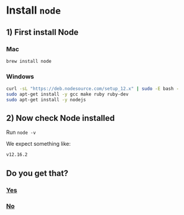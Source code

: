 # Install `node`

## 1) First install Node

### Mac

```bash
brew install node
```

### Windows

```bash
curl -sL "https://deb.nodesource.com/setup_12.x" | sudo -E bash -
sudo apt-get install -y gcc make ruby ruby-dev
sudo apt-get install -y nodejs
```

## 2) Now check Node installed

Run `node -v`

We expect something like:

```bash
v12.16.2
```

## Do you get that?

### [Yes](12-npm-check.md)

### [No](99-game-over.md)